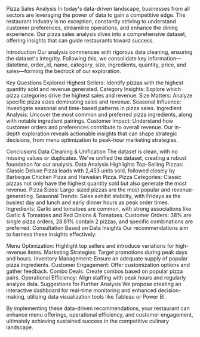 Pizza Sales Analysis
In today's data-driven landscape, businesses from all sectors are leveraging the power of data to gain a competitive edge. The restaurant industry is no exception, constantly striving to understand customer preferences, streamline operations, and enhance the dining experience. Our pizza sales analysis dives into a comprehensive dataset, offering insights that can guide restaurants toward success.

Introduction
Our analysis commences with rigorous data cleaning, ensuring the dataset's integrity. Following this, we consolidate key information—datetime, order_id, name, category, size, ingredients, quantity, price, and sales—forming the bedrock of our exploration.

Key Questions Explored
Highest Sellers: Identify pizzas with the highest quantity sold and revenue generated.
Category Insights: Explore which pizza categories drive the highest sales and revenue.
Size Matters: Analyze specific pizza sizes dominating sales and revenue.
Seasonal Influence: Investigate seasonal and time-based patterns in pizza sales.
Ingredient Analysis: Uncover the most common and preferred pizza ingredients, along with notable ingredient pairings.
Customer Impact: Understand how customer orders and preferences contribute to overall revenue.
Our in-depth exploration reveals actionable insights that can shape strategic decisions, from menu optimization to peak-hour marketing strategies.

Conclusions
Data Cleaning & Unification
The dataset is clean, with no missing values or duplicates.
We've unified the dataset, creating a robust foundation for our analysis.
Data Analysis Highlights
Top-Selling Pizzas: Classic Deluxe Pizza leads with 2,453 units sold, followed closely by Barbeque Chicken Pizza and Hawaiian Pizza.
Pizza Categories: Classic pizzas not only have the highest quantity sold but also generate the most revenue.
Pizza Sizes: Large-sized pizzas are the most popular and revenue-generating.
Seasonal Trends: Sales exhibit stability, with Fridays as the busiest day and lunch and early dinner hours as peak order times.
Ingredients: Garlic and tomatoes are common, with strong associations like Garlic & Tomatoes and Red Onions & Tomatoes.
Customer Orders: 38% are single pizza orders, 28.81% contain 2 pizzas, and specific combinations are preferred.
Consultation Based on Data Insights
Our recommendations aim to harness these insights effectively:

Menu Optimization: Highlight top sellers and introduce variations for high-revenue items.
Marketing Strategies: Target promotions during peak days and hours.
Inventory Management: Ensure an adequate supply of popular pizza ingredients.
Customer Engagement: Offer customization options and gather feedback.
Combo Deals: Create combos based on popular pizza pairs.
Operational Efficiency: Align staffing with peak hours and regularly analyze data.
Suggestions for Further Analysis
We propose creating an interactive dashboard for real-time monitoring and enhanced decision-making, utilizing data visualization tools like Tableau or Power BI.

By implementing these data-driven recommendations, your restaurant can enhance menu offerings, operational efficiency, and customer engagement, ultimately achieving sustained success in the competitive culinary landscape.
